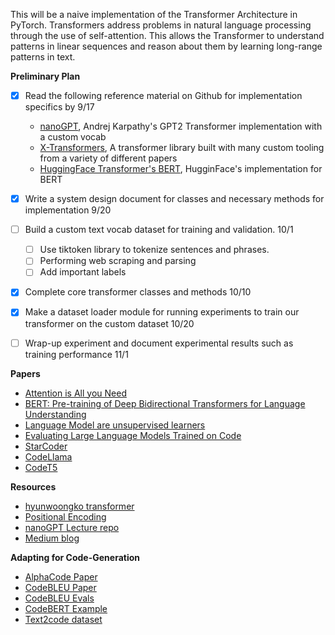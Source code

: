 This will be a naive implementation of the Transformer Architecture in PyTorch. Transformers address problems in natural language processing through the use of self-attention. This allows the Transformer to understand patterns in linear sequences and reason about them by learning long-range patterns in text. 

**Preliminary Plan**

- [X] Read the following reference material on Github for implementation specifics by 9/17
    - [nanoGPT](https://github.com/karpathy/nanoGPT/tree/master), Andrej Karpathy's GPT2 Transformer implementation with a custom vocab
    - [X-Transformers](https://github.com/lucidrains/x-transformers), A transformer library built with many custom tooling from a variety of different papers
    - [HuggingFace Transformer's BERT](https://github.com/huggingface/transformers/tree/main/src/transformers/models/bert), HugginFace's implementation for BERT


- [X] Write a system design document for classes and necessary methods for implementation 9/20

- [ ] Build a custom text vocab dataset for training and validation. 10/1
    - [ ] Use tiktoken library to tokenize sentences and phrases. 
    - [ ] Performing web scraping and parsing 
    - [ ] Add important labels

- [X] Complete core transformer classes and methods 10/10

- [X] Make a dataset loader module for running experiments to train our transformer on the custom dataset 10/20

- [ ] Wrap-up experiment and document experimental results such as training performance 11/1


**Papers**

- [Attention is All you Need](https://arxiv.org/pdf/1706.03762.pdf)
- [BERT: Pre-training of Deep Bidirectional Transformers for Language Understanding](https://arxiv.org/pdf/1810.04805.pdf)
- [Language Model are unsupervised learners](https://d4mucfpksywv.cloudfront.net/better-language-models/language-models.pdf)
- [Evaluating Large Language Models Trained on Code](https://arxiv.org/pdf/2107.03374.pdf)
- [StarCoder](https://arxiv.org/pdf/2305.06161.pdf)
- [CodeLlama](https://arxiv.org/pdf/2308.12950.pdf)
- [CodeT5](https://arxiv.org/pdf/2109.00859v1.pdf)

**Resources**

- [hyunwoongko transformer](https://github.com/hyunwoongko/transformer)
- [Positional Encoding](https://kazemnejad.com/blog/transformer_architecture_positional_encoding/)
- [nanoGPT Lecture repo](https://github.com/karpathy/ng-video-lecture)
- [Medium blog](https://towardsdatascience.com/build-your-own-transformer-from-scratch-using-pytorch-84c850470dcb)


**Adapting for Code-Generation**
- [AlphaCode Paper](https://arxiv.org/pdf/2203.07814.pdf)
- [CodeBLEU Paper](https://arxiv.org/pdf/2009.10297.pdf)
- [CodeBLEU Evals](https://github.com/microsoft/CodeXGLUE/blob/main/Code-Code/code-to-code-trans/evaluator/CodeBLEU/dataflow_match.py)
- [CodeBERT Example](https://github.com/microsoft/CodeBERT/blob/master/CodeBERT/code2nl/run.py)
- [Text2code dataset](https://huggingface.co/datasets/code_x_glue_tc_text_to_code)

